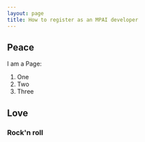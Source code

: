 ```yaml
---
layout: page
title: How to register as an MPAI developer
---
```


## Peace

I am a Page:
1. One
2. Two
3. Three

## Love

### Rock'n roll

